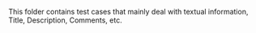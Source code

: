 This folder contains test cases that mainly deal with textual information, Title, Description, Comments, etc.

